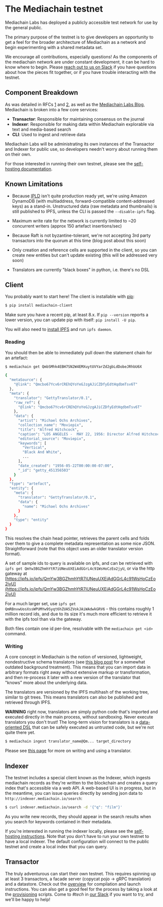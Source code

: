 # The Mediachain testnet

Mediachain Labs has deployed a publicly accessible test network for use by the
general public.

The primary purpose of the testnet is to give developers an opportunity to
get a feel for the broader architecture of Mediachain as a network and begin
experimenting with a shared metadata set.

We encourage all contributions, especially questions!  As the components of the
mediachain network are under constant development, it can be hard to know where
to begin.  Please [reach out to us on Slack](//slack.mediachain.io) if you
have questions about how the pieces fit together, or if you have trouble
interacting with the testnet.


## Component Breakdown

As was detailed in RFCs
[1](https://github.com/mediachain/mediachain/blob/master/rfc/mediachain-rfc-1.md)
and
[2](https://github.com/mediachain/mediachain/blob/master/rfc/mediachain-rfc-2.md),
as well as the [Mediachain Labs Blog](http://blog.mediachain.io/), Mediachain is
broken into a few core services:

- **Transactor**: Responsible for maintaining consensus on the journal
- **Indexer**: Responsible for making data within Mediachain explorable via text
  and media-based search
- **CLI**: Used to ingest and retrieve data

Mediachain Labs will be administrating its own instances of the Transactor
and Indexer for public use, so developers needn't worry about running them on
their own.

For those interested in running their own testnet, please see the [self-hosting documentation](selfhosting.md).


## Known Limitations

* Because [IPLD](https://github.com/ipfs/go-ipld) isn't quite production ready yet,
  we're using Amazon DynamoDB (with multiaddress, forward-compatible content-addressed keys)
  as a stand-in. Unstructured data (raw metadata and thumbnails) is still published to IPFS,
   unless the CLI is passed the `--disable-ipfs` flag.

* Maximum write rate for the network is currently limited to ~20 concurrent writers
  (approx 150 artefact insertions/sec)

* Because Raft is not byzantine-tolerant, we're not accepting 3rd party transactors
  into the quorum at this time (blog post about this soon)

* Only creation and reference cells are supported in the client, so you can create new entities but can't update
  existing (this will be addressed very soon)

* Translators are currently "black boxes" in python, i.e. there's no DSL


## Client

You probably want to start here! The client is installable with [pip](https://pip.pypa.io/en/stable/):

```bash
$ pip install mediachain-client
```

Make sure you have a recent pip, at least 8.x. If `pip --version` reports a lower version,
you can update pip with itself: `pip install -U pip`.

You will also need to [install IPFS](https://ipfs.io/docs/install/) and
run `ipfs daemon`.

### Reading

You should then be able to immediately pull down the statement chain for an artefact:

```bash
$ mediachain get QmbSMhk4EBH7SN2W4EMXuytUVYarZd2gbLdDobeJRhbU6X

{
  "metaSource": {
    "@link": "Qmcbo67Ycv6rCREhQYoYeGJzgAJiCZDfyEdtHqdbmTsv6T"
  },
  "meta": {
    "translator": "GettyTranslator/0.1",
    "raw_ref": {
      "@link": "Qmcbo67Ycv6rCREhQYoYeGJzgAJiCZDfyEdtHqdbmTsv6T"
    },
    "data": {
      "artist": "Michael Ochs Archives",
      "collection_name": "Moviepix",
      "title": "Alfred Hitchcock",
      "caption": "LOS ANGELES -  MAY 22, 1956: Director Alfred Hitchcock with actor Jimmy Stewart and actress Doris Day at the premier of 'The Man Who Knew Too Much' in Los Angeles, California. (Photo by Earl Leaf/Michael Ochs Archives/Getty Images)",
      "editorial_source": "Moviepix",
      "keywords": [
        "Vertical",
        "Black And White",
        ...
      ],
      "date_created": "1956-05-22T00:00:00-07:00",
      "_id": "getty_451356503"
    }
  },
  "type": "artefact",
  "entity": {
    "meta": {
      "translator": "GettyTranslator/0.1",
      "data": {
        "name": "Michael Ochs Archives"
      }
    },
    "type": "entity"
  }
}
```

This resolves the chain head pointer, retrieves the parent cells and folds over them to give a complete
metadata representation as some nice JSON. Straightforward (note that this object uses an older translator version format).

A set of sample ids to query is available on ipfs, and can be retrieved with `ipfs get QmYw3BGZhmhYtR7iUNeuUXEiAdGGrL4c91WsHoCzEo2jyU`,
or via the http gateway at [https://ipfs.io/ipfs/QmYw3BGZhmhYtR7iUNeuUXEiAdGGrL4c91WsHoCzEo2jyU](https://ipfs.io/ipfs/QmYw3BGZhmhYtR7iUNeuUXEiAdGGrL4c91WsHoCzEo2jyU)

For a much larger set, use `ipfs get QmRBnvwUosXssWPUMYw9Syqt6hZUA5ZVokJAiWAdwkGRV6` - this contains roughly 1 million
record ids, and due to its size it's much more efficient to retrieve it with the ipfs tool than via the gateway.

Both files contain one id per-line, resolvable with the `mediachain get <id>` command.

### Writing

A core concept in Mediachain is the notion of versioned, lightweight, nondestructive schema translators
(see [this blog post](https://blog.mediachain.io/mediachain-developer-update-supplemental-translators-6abe3707030a#.260jpzr5c) for a somewhat outdated background treatment). This means that you can import data in arbitrary formats right away
without extensive markup or transformation, and then re-process it later with a new version of the translator that
"knows" more about the underlying data.

The translators are versioned by the IPFS multihash of the working tree, similar to git trees. This means translators can also be published and retrieved through IPFS.

**WARNING** right now, translators are simply python code that's imported and executed directly in the main process, without sandboxing. Never execute translators you don't trust! The long-term vision for translators is a [data-oriented DSL](https://github.com/mediachain/mediachain-client/issues/70) that can be safely executed as untrusted code, but we're not quite there yet.

```bash
$ mediachain ingest translator_name@Qm... target_directory
```

Please see [this page](translators.md) for more on writing and using a translator.

## Indexer

The testnet includes a special client known as the Indexer, which ingests mediachain
records as they're written to the blockchain and creates a query index that's
accessible via a web API.  A web-based UI is in progress, but in the meantime,
you can issue queries directly by sending json data to `http://indexer.mediachain.io/search`:

```bash
$ curl indexer.mediachain.io/search -d '{"q": "film"}'
```

As you write new records, they should appear in the search results when you search
for keywords contained in their metadata.

If you're interested in running the indexer locally, please see the [self-hosting instructions](selfhosting.md#indexer).
Note that you don't have to run your own testnet to have a local indexer.  The default configuration
will connect to the public testnet and create a local index that you can query.

## Transactor

The truly adventurous can start their own testnet. This requires spinning up at least 3 transactors,
a facade server (copycat pojo -> gRPC translation) and a datastore. Check out the [overview](selfhosting.md)
for compilation and launch instructions.  You can also get a good feel for the process by
taking a look at the [provisioning](https://github.com/mediachain/mediachain/tree/release-0.1.0/provisioning/playbooks)
scripts.  Come to _#tech_ in [our Slack](//slack.mediachain.io) if you want to try, and we'll be happy to help!


